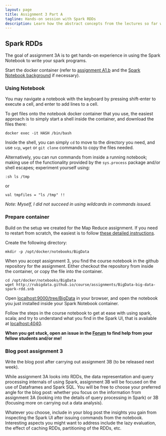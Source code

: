 ```yaml
---
layout: page
title: Assignment 3 Part A
tagline: Hands-on session with Spark RDDs
description: Learn how the abstract concepts from the lectures so far work out in practice.
---
```


## Spark RDDs

The goal of assignment 3A is to get hands-on experience in using the 
Spark Notebook to write your spark programs.

Start the docker container (refer to [assignment A1.b](A1b-docker.html)
and the [Spark Notebook background](../background/spark-notebook.html)
if necessary).

### Using Notebook

You may navigate a notebook with the keyboard by pressing shift-enter 
to execute a cell, and enter to add lines to a cell.

To get files onto the notebook docker container that you use, the easiest
approach is to simply start a shell inside the container, and download the
files there:

```
docker exec -it HASH /bin/bash
```

Inside the shell, you can simply `cd` to move to the directory you need,
and use `scp`, `wget` or `git clone` commands to copy the files needed.

Alternatively, you can run commands from inside a running notebook; 
making use of the functionality provided by the `sys.process` package and/or 
shell escapes; experiment yourself using:

```
:sh ls /tmp
```

or

```
val tmpfiles = "ls /tmp" !!
```

*Note: Myself, I did not succeed in using wildcards in commands issued.*

### Prepare container

Build on the setup we created for the Map Reduce assignment.
If you need to restart from scratch, the easiest is to follow 
[these detailed instructions](../background/exact.html).

Create the following directory:

    mkdir -p /opt/docker/notebooks/BigData

When you accept assignment 3, you find the course notebook in the github repository for the assignment.
Either checkout the repository from inside the container, or copy the file into the container.

    cd /opt/docker/notebooks/BigData
    wget http://rubigdata.github.io/course/assignments/BigData-big-data-spark-rdd.snb

Open [localhost:9000/tree/BigData](http://localhost:9000/tree/BigData) in your browser, 
and open the notebook you just installed inside your Spark Notebook container.

Follow the steps in the course notebook to get at ease with using spark, scala;
and try to understand what you find in the Spark UI, that is available 
at [localhost:4040](http://localhost:4040).

**When you get stuck, open an issue in the 
[Forum](https://github.com/rubigdata/forum-2017)
to find help from your fellow students and/or me!**

### Blog post assignment 3

Write the blog post after carrying out assignment 3B (to be released next week).

While assignment 3A looks into RDDs, the data representation and query processing
internals of using Spark, assignment 3B will be focused on the use of Dataframes and Spark SQL.
You will be free to choose your preferred angle for the blog post: 
whether you focus on the information from assignment 3A (looking into the details of 
query processing in Spark) or 3B (focusing more on carrying out a data analysis).

Whatever you choose, include in your blog post the insights you gain from inspecting 
the Spark UI after issuing commands from the notebook.
Interesting aspects you might want to address include the lazy evaluation, the effect 
of caching RDDs, partitioning of the RDDs, etc.

